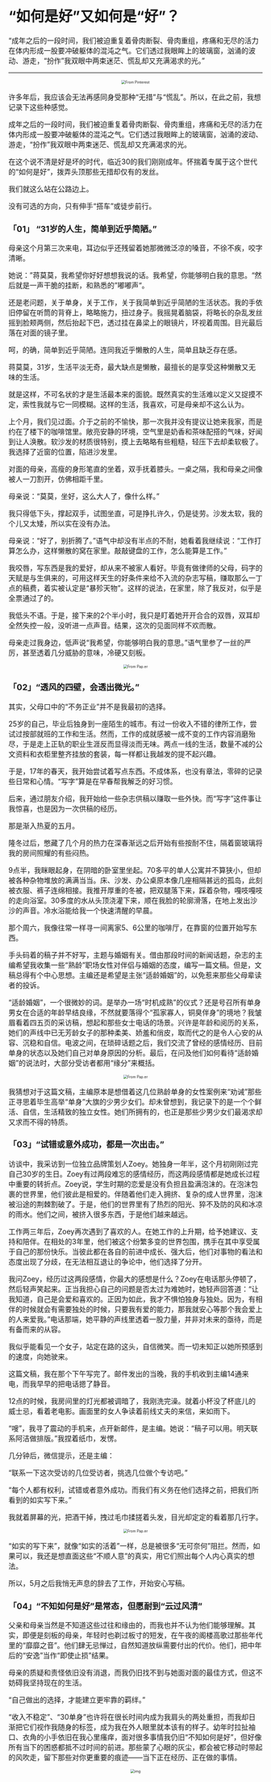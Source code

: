 # “如何是好”又如何是“好”？

“成年之后的一段时间，我们被迫重复着骨肉断裂、骨肉重组，疼痛和无尽的活力在体内形成一股要冲破躯体的混沌之气。它们透过我眼眸上的玻璃窗，汹涌的波动、游走，“扮作”我双眼中两束迷茫、慌乱却又充满渴求的光。”

------



<center><img src="_images/640-20200206234557100.jpeg" alt="From Pinterest" style="zoom:50%;" /></center>




许多年后，我应该会无法再感同身受那种“无措”与“慌乱”。所以，在此之前，我想记录下这些种感觉。

成年之后的一段时间，我们被迫重复着骨肉断裂、骨肉重组，疼痛和无尽的活力在体内形成一股要冲破躯体的混沌之气。它们透过我眼眸上的玻璃窗，汹涌的波动、游走，“扮作”我双眼中两束迷茫、慌乱却又充满渴求的光。

在这个说不清是好是坏的时代，临近30的我们刚刚成年。怀揣着专属于这个世代的“如何是好”，拨弄头顶那些无措却仅有的发丝。

我们就这么站在公路边上。

没有可选的方向，只有伸手“搭车”或徒步前行。



### **「01」 “31岁的人生，简单到近乎简陋。”**



母亲这个月第三次来电，耳边似乎还残留着她那微微泛凉的嗓音，不徐不疾，咬字清晰。

她说：”蒋莫莫，我希望你好好想想我说的话。我希望，你能够明白我的意思。“然后就是一声干脆的挂断，和熟悉的”嘟嘟声“。

还是老问题，关于单身，关于工作，关于我简单到近乎简陋的生活状态。我的手依旧停留在听筒的背脊上，略略施力，扭过身子。我摇晃着脑袋，将略长的杂乱发丝摇到脸颊两侧，然后抬起下巴，透过挂在鼻梁上的眼镜片，环视着周围。目光最后落在对面的镜子里。

呵，的确，简单到近乎简陋。连同我近乎懒散的人生，简单且缺乏存在感。

蒋莫莫，31岁，生活平淡无奇，最大缺点是懒散，最擅长的是享受这种懒散又无味的生活。

就是这样，不可名状的才是生活最本来的面貌。既然真实的生活难以定义又捉摸不定，索性我就与它一同模糊。这样的生活，我喜欢，可是母亲却不这么认为。



上个月，我们见过面。介于之前的不愉快，那一次我并没有提议让她来我家，而是约在了楼下的咖啡馆里。敞亮安静的环境，空气里是奶香和茶味配搭的气味，好闻到让人涣散。软沙发的材质很特别，摸上去略略有些粗糙，轻压下去却柔软极了。我选择了近窗的位置，陷进沙发里。

对面的母亲，高瘦的身形笔直的坐着，双手抚着膝头。一桌之隔，我和母亲之间像被人一刀割开，仿佛相距千里。

母亲说：“莫莫，坐好，这么大人了，像什么样。”

我只得低下头，撑起双手，试图坐直，可是挣扎许久，仍是徒劳。沙发太软，我的个儿又太矮，所以实在没有办法。

母亲说：“好了，别折腾了。”语气中却没有半点的不耐，她看着我继续说：“工作打算怎么办，这样懒散的窝在家里。敲敲键盘的工作，怎么能算是工作。” 

我咬唇，写东西是我的爱好，却从来不被家人看好。毕竟有做律师的父母，码字的天赋是与生俱来的，可用这样天生的好条件来给不入流的杂志写稿，赚取那么一丁点的稿费，着实被认定是“暴殄天物”。这样的说法，在家里，除了我反对，似乎是全票通过了的。



我低头不语。于是，接下来的2个半小时，我只是盯着她开开合合的双唇，双耳却全然失控一般，没听进一点声音。结果，这次的见面同样不欢而散。

母亲走过我身边，低声说“我希望，你能够明白我的意思。”语气里参了一丝的严厉，甚至透着几分威胁的意味，冷硬又刻板。



<center><img src="_images/640-20200206234531158.jpeg" alt="From Pap.er" style="zoom:50%;" /></center>




### **「02」“透风的四壁，会透出微光。”**



其实，父母口中的“不务正业”并不是我最初的选择。

25岁的自己，毕业后独身到一座陌生的城市。有过一份收入不错的律所工作，尝试过按部就班的工作和生活。然而，工作的成就感被一成不变的工作内容消磨殆尽，于是走上正轨的职业生涯反而显得淡而无味。两点一线的生活，数量不减的公文资料和衣柜里整齐挂放的套装，每一样都让我越发的提不起兴趣。

于是，17年的春天，我开始尝试着写点东西。不成体系，也没有章法，零碎的记录些日常和心情。“写字”算是在早春帮我解乏的好习惯。

后来，通过朋友介绍，我开始给一些杂志供稿以赚取一些外快。而“写字”这件事让我惊喜，也是因为一次供稿的经历。

那是渐入热夏的五月。

隆冬过后，憋藏了几个月的热力在深春渐远之后开始有些按耐不住，隔着窗玻璃将我的房间照耀的有些闷热。

9点半，我眯眼起身，在阴暗的卧室里坐起。70多平的单人公寓并不算狭小，但却被各种杂物堆放的满满当当。床、沙发、办公桌原本像几座相隔甚远的孤岛，此刻被衣服、裤子连绵相接。我推开厚重的冬被，把双腿落下来，踩着杂物，嘎吱嘎吱的走向浴室。30多度的水从头顶浇灌下来，顺在我脸的轮廓滑落，在地上发出沙沙的声音。冷水浴能给我一个快速清醒的早晨。

那个周六，我像往常一样寻一间离家5、6公里的咖啡厅，在靠窗的位置开始写东西。



手头码着的稿子并不好写，主题与婚姻有关。借由那段时间的新闻话题，杂志的主编希望我收集一些“熟龄”职场女性对伴侣与婚姻的态度，编写一篇文稿。但是，文稿总得有个中心思想。主编还是希望是主张“适龄婚姻”的，以免惹来那些父母辈读者的投诉。

“适龄婚姻”，一个很微妙的词。是举办一场“时机成熟”的仪式？还是号召所有单身男女在合适的年龄早结良缘，不然就要落得个“孤家寡人，铜臭伴身”的境地？我皱眉看着四五页的采访稿，想起和那些女士电话的场景。兴许是年龄和阅历的关系，她们的声线中已无芳龄女子的那种柔美、娇羞和俏皮，取而代之的是令人心安的从容、沉稳和自信。电波之间，在琐碎话题之后，我们交流了曾经的感情经历、目前单身的状态以及她们自己对单身原因的分析。最后，在问及他们如何看待“适龄婚姻”的说法时，大部分受访者都用“缘分”来概括。



<center><img src="_images/640-20200206234648981.jpeg" alt="From Pap.er" style="zoom:50%;" /></center>




我猜想对于这篇文稿，主编原本是想借着这几位熟龄单身的女性案例来“劝诫”那些正寻思着毕生高举“单身”大旗的少男少女们。却未曾想到，我记录下的是一个个鲜活、自信，生活精致的独立女性。她们所拥有的，也正是那些少男少女们最渴求却又求而不得的特质。



### **「03」“试错或意外成功，都是一次出击。”**



访谈中，我采访到一位独立品牌策划人Zoey。她独身一年半，这个月初刚刚过完自己30岁的生日。Zoey有过两段难忘的感情经历，而这两段感情都是她成长过程中重要的转折点。Zoey说，学生时期的恋爱是没有负担且盈满泡沫的。在泡沫包裹的世界里，他们彼此是相爱的。伴随着他们走入拥挤、复杂的成人世界里，泡沫被沿途的荆棘割破了。于是，他们的世界里有了热烈的阳光、猝不及防的风和冰凉的雨水。他们之间，被挤入很多东西，于是他们越来越远。

工作两三年后，Zoey再次遇到了喜欢的人。在她工作的上升期，给予她建议、支持和陪伴。在相处的3年里，他们被这个纷繁多变的世界包围，携手在其中享受属于自己的那份快乐。当彼此都在各自的前进中成长、强大后，他们对事物的看法和态度出现了分歧，在无法相互退让的争论中，他们选择了分开。

我问Zoey，经历过这两段感情，你最大的感想是什么？Zoey在电话那头停顿了，然后轻声笑起来。正当我担心自己的问题是否太过为难她时，她轻声回答道：“让我知道，自己是会爱和喜欢的。正因为如此，我才不惧怕独身与独处。因为，有相伴的时候就会有需要独处的时候，只要我有爱的能力，那我就安心等那个我会爱上的人来爱我。”电话那端，她平静的声线里透着一股力量，并非对未来的亟待，而是有备而来的从容。

我似乎能看见一个女子，站定在路的这头，自信微笑。而一切未知正以她所预感到的速度，向她驶来。

这篇文稿，我在那个下午写完了。邮件发出的当晚，我的手机收到主编14通来电，而我早早的把电话摁了静音。

12点的时候，我房间里的灯光都被调暗了，我刚洗完澡。就着小杯没了杯底儿的威士忌，看着老电影。画面里的女人争读着前线丈夫的来信，来如雨下。

“嗖”，我寻了震动的手机来，点开新邮件，是主编。她说：“稿子可以用。明天联系阿洁做排版。”我捏着纸巾，发愣。



几分钟后，微信提示，还是主编：

“联系一下这次受访的几位受访者，挑选几位做个专访吧。”

“每个人都有权利，试错或者意外成功。而我们有义务在他们选择之前，把我们所看到的如实写下来。”

我就着屏幕的光，把酒干掉，拽过毛巾揉搓着头发，目光却定定的看着那几行字。



<center><img src="_images/640-20200206234719265.jpeg" alt="From Pap.er" style="zoom:50%;" /></center>




“如实的写下来”，就像“如实的活着”一样，总是被很多“无可奈何”阻拦。然而，如果可以，我还是想直面这些“不顺人意”的真实，用它们照出每个人内心真实的想法。

所以，5月之后我悄无声息的辞去了工作，开始安心写稿。







### **「04」“不知如何是好”是常态，但愿耐到“云过风清”**



父亲和母亲当然是不知道这些过往和缘由的，而我也并不认为他们能够理解。其实，即便是刻板的母亲，年轻时也剃过板寸的短发，在午夜的阁楼高歌过那些年代里的“靡靡之音”。他们肆无忌惮过，自然知道放纵需要付出的代价。他们，把中年后的“安逸”当作“即使止损”结果。

母亲的质疑和责怪依旧没有消退，而我仍旧找不到与她面对面的最佳方式，但这不妨碍我坚持现在的生活。

“自己做出的选择，才能建立更牢靠的羁绊。”

“收入不稳定”、“30单身”也许将在很长时间内成为我肩头的两处重担，而我却日渐把它们视作我随身的标签，成为我在外人眼里就本该有的样子。幼年时拉扯袖口、衣角的小手依旧在我心里瘙痒，面对很多事情我仍旧“不知如何是好”，但好像所有当下的困惑都抵不过时间的前进。那些蒙了心眼的灰尘，都会被它移动时带起的风吹走，留下那些对你更重要的痕迹——当下正在经历、正在做的事情。



<center><img src="_images/640-20200206234750380.jpeg" alt="img" style="zoom:50%;" /></center>






